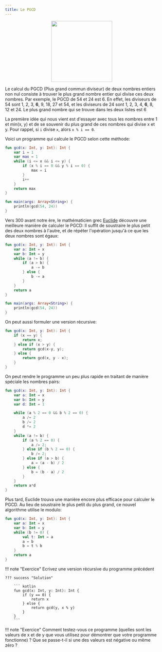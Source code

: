 ```yaml
---
title: Le PGCD
---
```


<center>
<img src="../images/euclid.jpg" width="200">
</center>

Le calcul du PGCD (Plus grand commun diviseur) de deux nombres entiers non nul consiste à trouver le plus grand nombre entier qui divise ces deux nombres. Par exemple, le PGCD de 54 et 24 est 6. En effet, les diviseurs de 54 sont 1, 2, 3, **6**, 9, 18, 27 et 54, et les diviseurs de 24 sont 1, 2, 3, 4, **6**, 8, 12 et 24. Le plus grand nombre qui se trouve dans les deux listes est 6

La première idée qui nous vient est d'essayer avec tous les nombres entre 1 et min(x, y) et de se souvenir du plus grand de ces nombres qui divise x et y. Pour rappel, si `i` divise `x`, alors `x % i == 0`.

Voici un programme qui calcule le PGCD selon cette méthode:

``` kotlin
fun gcd(x: Int, y: Int): Int {
    var i = 1
    var max = 1
    while (i <= x && i <= y) {
        if (x % i == 0 && y % i == 0) {
            max = i
        }
        i++
    }
    return max
}

fun main(args: Array<String>) {
    println(gcd(54, 24))
}
```

Vers 300 avant notre ère, le mathématicien grec [Euclide](https://fr.wikipedia.org/wiki/Euclide) découvre une meilleure manière de calculer le PGCD: Il suffit de soustraire le plus petit des deux nombres à l'autre, et de répéter l'opération jusqu'à ce que les deux nombres sont égaux:

``` kotlin
fun gcd(x: Int, y: Int): Int {
    var a: Int = x
    var b: Int = y
    while (a != b) {
        if (a > b) {
            a -= b
        } else {
            b -= a
        }
    }
    return a
}

fun main(args: Array<String>) {
    println(gcd(54, 24))
}
```

On peut aussi formuler une version récursive:

```kotlin
fun gcd(x: Int, y: Int): Int {
    if (x == y) {
        return x;
    } else if (x > y) {
        return gcd(x-y, y);
    } else {
        return gcd(x, y - x);
    }
}
```

On peut rendre le programme un peu plus rapide en traitant de manière spéciale les nombres pairs:

``` kotlin
fun gcd(x: Int, y: Int): Int {
    var a: Int = x
    var b: Int = y
    var d: Int = 1

    while (a % 2 == 0 && b % 2 == 0) {
        a /= 2
        b /= 2
        d *= 2
    }
    while (a != b) {
        if (a % 2 == 0) {
            a /= 2;
        } else if (b % 2 == 0) {
            b /= 2;
        } else if (a > b) {
            a = (a - b) / 2
        } else {
            b = (b - a) / 2
        }
    }
    return a*d
}
```

Plus tard, Euclide trouva une manière encore plus efficace pour calculer le PGCD. Au lieu de soustraire le plus petit du plus grand, ce nouvel algorithme utilise le modulo:

``` kotlin
fun gcd(x: Int, y: Int): Int {
    var a: Int = x
    var b: Int = y
    while (b != 0) {
        val t: Int = a
        a = b
        b = t % b
    }
    return a
}
```

!!! note "Exercice"
    Ecrivez une version récursive du programme précédent

    ??? success "Solution"

        ``` kotlin
        fun gcd(x: Int, y: Int): Int {
            if (y == 0) {
                return x
            } else {
                return gcd(y, x % y)
            }
        }
        ```

!!! note "Exercice"
    Comment testez-vous ce programme (quelles sont les valeurs de x et de y que vous utilisez pour démontrer que votre programme fonctionne) ? Que se passe-t-il si une des valeurs est négative ou même zéro ?